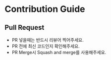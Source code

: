 # Contribution Guide

## Pull Request
- PR 넣을때는 반드시 리뷰어 찍어주세요.
- PR 전에 최신 코드인지 확인해주세요.
- PR Merge시 Squash and merge를 사용해주세요.
